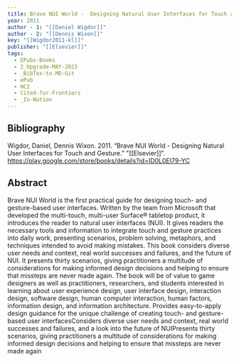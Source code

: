 ```yaml
---
title: Brave NUI World -  Designing Natural User Interfaces for Touch and Gesture
year: 2011
author - 1: "[[Daniel Wigdor]]"
author - 2: "[[Dennis Wixon]]"
key: "[[Wigdor2011-kl]]"
publisher: "[[Elsevier]]"
tags:
  - EPubs-Books
  - 2_Upgrade-MAY-2023
  - _BibTex-to-MD-Git
  - ePub
  - HCI
  - Cited-for-Frontiers
  - _In-Notion
---
```


## Bibliography
Wigdor, Daniel, Dennis Wixon. 2011. “Brave NUI World -  Designing Natural User Interfaces for Touch and Gesture.” "[[Elsevier]]". https://play.google.com/store/books/details?id=ID0L0EI79-YC

## Abstract
Brave NUI World is the first practical guide for designing touch- and gesture-based user interfaces. Written by the team from Microsoft that developed the multi-touch, multi-user Surface® tabletop product, it introduces the reader to natural user interfaces (NUI). It gives readers the necessary tools and information to integrate touch and gesture practices into daily work, presenting scenarios, problem solving, metaphors, and techniques intended to avoid making mistakes. This book considers diverse user needs and context, real world successes and failures, and the future of NUI. It presents thirty scenarios, giving practitioners a multitude of considerations for making informed design decisions and helping to ensure that missteps are never made again. The book will be of value to game designers as well as practitioners, researchers, and students interested in learning about user experience design, user interface design, interaction design, software design, human computer interaction, human factors, information design, and information architecture. Provides easy-to-apply design guidance for the unique challenge of creating touch- and gesture-based user interfacesConsiders diverse user needs and context, real world successes and failures, and a look into the future of NUIPresents thirty scenarios, giving practitioners a multitude of considerations for making informed design decisions and helping to ensure that missteps are never made again